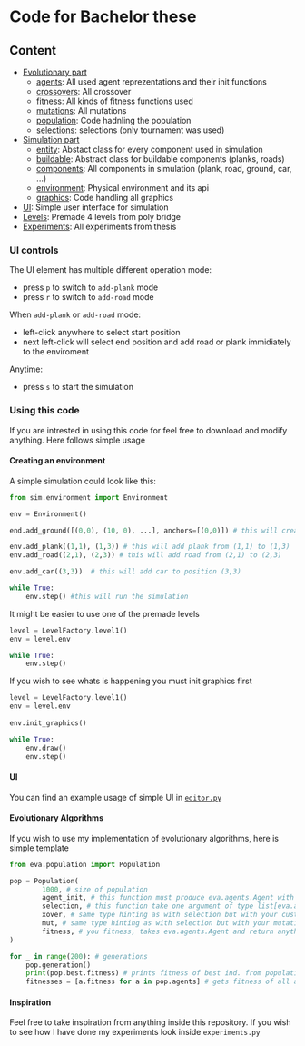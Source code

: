 # Code for Bachelor these

## Content

* [Evolutionary part](./eva)
    * [agents](./eva/agents): All used agent reprezentations and their init functions
    * [crossovers](./eva/crossover): All crossover
    * [fitness](./eva/fitness): All kinds of fitness functions used
    * [mutations](./eva/mutations): All mutations
    * [population](./eva/population): Code hadnling the population
    * [selections](./eva/selections): selections (only tournament was used)
* [Simulation part](./sim)
    * [entity](./sim/): Abstact class for every component used in simulation
    * [buildable](./sim/): Abstract class for buildable components (planks, roads)
    * [components](./sim/): All components in simulation (plank, road, ground, car, ...)
    * [environment](./sim/): Physical environment and its api
    * [graphics](./sim/): Code handling all graphics
* [UI](./sim/ui): Simple user interface for simulation
* [Levels](./level): Premade 4 levels from poly bridge
* [Experiments](./experiments): All experiments from thesis


### UI controls

The UI element has multiple different operation mode:
* press `p` to switch to `add-plank` mode
* press `r` to switch to `add-road` mode

When `add-plank` or `add-road` mode:
* left-click anywhere to select start position
* next left-click will select end position and add road or plank immidiately to the enviroment

Anytime:
* press `s` to start the simulation


### Using this code

If you are intrested in using this code for feel free to download and modify anything. Here follows simple usage

#### Creating an environment

A simple simulation could look like this:

```python
from sim.environment import Environment

env = Environment()

end.add_ground([(0,0), (10, 0), ...], anchors=[(0,0)]) # this will create solid ground from (0,0) to (10,0) with one anchor at (0,0)

env.add_plank((1,1), (1,3)) # this will add plank from (1,1) to (1,3)
env.add_road((2,1), (2,3)) # this will add road from (2,1) to (2,3)

env.add_car((3,3))  # this will add car to position (3,3)

while True:
    env.step() #this will run the simulation 
```

It might be easier to use one of the premade levels

```python
level = LevelFactory.level1()
env = level.env

while True:
    env.step()
```

If you wish to see whats is happening you must init graphics first


```python
level = LevelFactory.level1()
env = level.env
   
env.init_graphics()

while True:
    env.draw()
    env.step()
```

#### UI

You can find an example usage of simple UI in [`editor.py`](./editor.py)


#### Evolutionary Algorithms

If you wish to use my implementation of evolutionary algorithms, here is simple template

```python
from eva.population import Population 

pop = Population(
        1000, # size of population
        agent_init, # this function must produce eva.agents.Agent with you custom genome
        selection, # this function take one argument of type list[eva.agents.Agent] and must return list[eva.agents.Agent] with you custom selection
        xover, # same type hinting as with selection but with your custom crossover,
        mut, # same type hinting as with selection but with your mutation
        fitness, # you fitness, takes eva.agents.Agent and return anything that is comparable with <
)

for _ in range(200): # generations
    pop.generation()
    print(pop.best.fitness) # prints fitness of best ind. from population
    fitnesses = [a.fitness for a in pop.agents] # gets fitness of all agents in population 
```

#### Inspiration

Feel free to take inspiration from anything inside this repository. If  you wish to see how I have done my experiments look inside `experiments.py`
